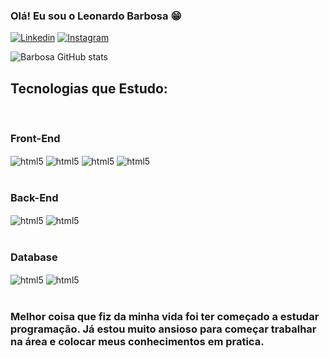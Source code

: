 ### Olá! Eu sou o Leonardo Barbosa 😁

[![Linkedin](https://img.shields.io/badge/LinkedIn-0077B5?style=for-the-badge&logo=linkedin&logoColor=white)](https://www.linkedin.com/in/leonardo-barbosa-a9639a21a/)
[![Instagram](https://img.shields.io/badge/Instagram-E4405F?style=for-the-badge&logo=instagram&logoColor=white)](https://www.instagram.com/_leooh_/)

![Barbosa GitHub stats](https://github-readme-stats.vercel.app/api?username=LeonardoBarbosa1&show_icons=true&theme=radical)

## Tecnologias que Estudo:

<div style="display: inline_block"><br/>
    <h3>Front-End</h3>
    <img align="center" alt="html5" src="https://img.shields.io/badge/HTML5-E34F26?style=for-the-badge&logo=html5&logoColor=white">
    <img align="center" alt="html5" src="https://img.shields.io/badge/CSS3-1572B6?style=for-the-badge&logo=css3&logoColor=white">
    <img align="center" alt="html5" src="https://img.shields.io/badge/JavaScript-F7DF1E?style=for-the-badge&logo=javascript&logoColor=black">
    <img align="center" alt="html5" src="https://img.shields.io/badge/Vue.js-35495E?style=for-the-badge&logo=vue.js&logoColor=4FC08D">
    <br/>
    <br/>
    <h3>Back-End</h3>
    <img align="center" alt="html5" src="https://img.shields.io/badge/PHP-777BB4?style=for-the-badge&logo=php&logoColor=white">
    <img align="center" alt="html5" src="https://img.shields.io/badge/Laravel-FF2D20?style=for-the-badge&logo=laravel&logoColor=white">
    <br/>
    <br/>
    <h3>Database</h3>
    <img align="center" alt="html5" src="https://img.shields.io/badge/PostgreSQL-316192?style=for-the-badge&logo=postgresql&logoColor=white">
    <img align="center" alt="html5" src="https://img.shields.io/badge/MySQL-00000F?style=for-the-badge&logo=mysql&logoColor=white">

</div><br/>

### Melhor coisa que fiz da minha vida foi ter começado a estudar programação. Já estou muito ansioso para começar trabalhar na área e colocar   meus       conhecimentos em pratica.
   
    
